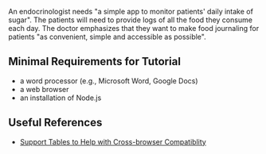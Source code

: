 An endocrinologist needs "a simple app to monitor patients' daily intake of sugar". The patients will need to provide logs of all the food they consume each day. The doctor emphasizes that they want to make food journaling for patients "as convenient, simple and accessible as possible".

## Minimal Requirements for Tutorial
* a word processor (e.g., Microsoft Word, Google Docs)
* a web browser
* an installation of Node.js

## Useful References
* [Support Tables to Help with Cross-browser Compatiblity](https://caniuse.com/)